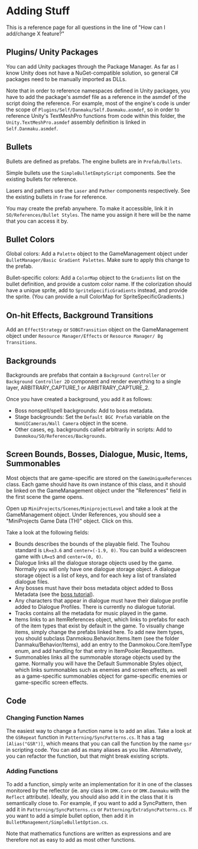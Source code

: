 # Adding Stuff

This is a reference page for all questions in the line of "How can I add/change X feature?"

## Plugins/ Unity Packages

You can add Unity packages through the Package Manager. As far as I know Unity does not have a NuGet-compatible solution, so general C# packages need to be manually imported as DLLs.

Note that in order to reference namespaces defined in Unity packages, you have to add the package's asmdef file as a reference in the asmdef of the script doing the reference. For example, most of the engine's code is under the scope of `Plugins/Self/Danmaku/Self.Danmaku.asmdef`, so in order to reference Unity's TextMeshPro functions from code within this folder, the `Unity.TextMeshPro.asmdef` assembly definition is linked in `Self.Danmaku.asmdef`. 

## Bullets

Bullets are defined as prefabs. The engine bullets are in `Prefab/Bullets`. 

Simple bullets use the `SimpleBulletEmptyScript` components. See the existing bullets for reference.

Lasers and pathers use the `Laser` and `Pather` components respectively. See the existing bullets in `frame` for reference.

You may create the prefab anywhere. To make it accessible, link it in `SO/References/Bullet Styles`. The name you assign it here will be the name that you can access it by.

## Bullet Colors

Global colors: Add a `Palette` object to the GameManagement object under `BulletManager/Basic Gradient Palettes`. Make sure to apply this change to the prefab.

Bullet-specific colors: Add a `ColorMap` object to the `Gradients` list on the bullet definition, and provide a custom color name. If the colorization should have a unique sprite, add to `SpriteSpecificGradients` instead, and provide the sprite. (You can provide a null ColorMap for SpriteSpecificGradients.)

## On-hit Effects, Background Transitions

Add an `EffectStrategy` or `SOBGTransition` object on the GameManagement object under `Resource Manager/Effects` or `Resource Manager/ Bg Transitions`.

## Backgrounds

Backgrounds are prefabs that contain a `Background Controller` or `Background Controller 2D` component and render everything to a single layer, ARBITRARY_CAPTURE_1 or ARBITRARY_CAPTURE_2. 

Once you have created a background, you add it as follows:

- Boss nonspell/spell backgrounds: Add to boss metadata.
- Stage backgrounds: Set the `Default BGC Prefab` variable on the `NonUICameras/Wall Camera` object in the scene.
- Other cases, eg. backgrounds called arbitrarily in scripts: Add to `Danmokou/SO/References/Backgrounds`. 

## Screen Bounds, Bosses, Dialogue, Music, Items, Summonables

Most objects that are game-specific are stored on the `GameUniqueReferences` class. Each game should have its own instance of this class, and it should be linked on the GameManagement object under the "References" field in the first scene the game opens. 

Open up `MiniProjects/Scenes/MiniprojectLevel`  and take a look at the GameManagement object. Under References, you should see a "MiniProjects Game Data (TH)" object. Click on this.

Take a look at the following fields:

- Bounds describes the bounds of the playable field. The Touhou standard is `LR=±3.6` and `center=(-1.9, 0)`. You can build a widescreen game with `LR=±5` and `center=(0, 0)`. 
- Dialogue links all the dialogue storage objects used by the game. Normally you will only have one dialogue storage object. A dialogue storage object is a list of keys, and for each key a list of translated dialogue files. 
- Any bosses must have their boss metadata object added to Boss Metadata (see the [boss tutorial](tbosses.md)).
- Any characters that appear in dialogue must have their dialogue profile added to Dialogue Profiles. There is currently no dialogue tutorial.
- Tracks contains all the metadata for music played in the game.
- Items links to an ItemReferences object, which links to prefabs for each of the item types that exist by default in the game. To visually change items, simply change the prefabs linked here. To add new item types, you should subclass Danmokou.Behavior.Items.Item (see the folder Danmaku/Behavior/Items), add an entry to the Danmokou.Core.ItemType enum, and add handling for that entry in ItemPooler.RequestItem.
- Summonables links all the summonable storage objects used by the game. Normally you will have the Default Summonable Styles object, which links summonables such as enemies and screen effects, as well as a game-specific summonables object for game-specific enemies or game-specific screen effects. 

## Code

### Changing Function Names

The easiest way to change a function name is to add an alias. Take a look at the `GSRepeat` function in `Patterning/SyncPatterns.cs`. It has a tag `[Alias("GSR")]`, which means that you can call the function by the name `gsr` in scripting code. You can add as many aliases as you like. Alternatively, you can refactor the function, but that might break existing scripts.

### Adding Functions

To add a function, simply write an implementation for it in one of the classes monitored by the reflector (ie. any class in `DMK.Core` or `DMK.Danmaku` with the `Reflect` attribute). Ideally, you should also add it in the class that it is semantically close to. For example, if you want to add a SyncPattern, then add it in `Patterning/SyncPatterns.cs` or `Patterning/ExtraSyncPatterns.cs`. If you want to add a simple bullet option, then add it in `BulletManagement/SimpleBulletOption.cs`.

Note that mathematics functions are written as expressions and are therefore not as easy to add as most other functions.
